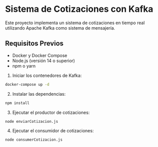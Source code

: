 # Sistema de Cotizaciones con Kafka

Este proyecto implementa un sistema de cotizaciones en tiempo real utilizando Apache Kafka como sistema de mensajería.

## Requisitos Previos

- Docker y Docker Compose
- Node.js (versión 14 o superior)
- npm o yarn


1. Iniciar los contenedores de Kafka:

```bash
docker-compose up -d
```

2. Instalar las dependencias:


```bash
npm install
```

3. Ejecutar el productor de cotizaciones:

```bash
node enviarCotizacion.js
``` 

4. Ejecutar el consumidor de cotizaciones:

```bash
node consumerCotizacion.js
```
